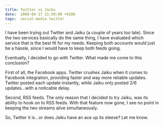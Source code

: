 ```yaml
---
title: Twitter vs Jaiku
date:  2009-04-17 21:50:00 +0100
tags:  social-media twitter
---
```


I have been trying out Twitter and Jaiku (a couple of years too late). Since the
two services basically do the same thing, I have evaluated which service that is
the best fit for my needs. Keeping both accounts would just be a hassle, since I
would have to keep both feeds going.

Eventually, I decided to go with Twitter. What made me come to this conclusion?

First of all, the Facebook apps. Twitter crushes Jaiku when it comes to Facebook
integration, providing faster and way more reliable updates. Twitter posted each
update instantly, while Jaiku only posted 2/6 updates...with a noticable delay.

Second, RSS feeds. The only reason that I decided to try Jaiku, was its ability
to hook on to RSS feeds. With that feature now gone, I see no point in keeping the
two streams alive simultaneously.

So, Twitter it is...or does Jaiku have an ace up its sleeve? Let me know.